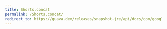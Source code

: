 ```yaml
---
title: Shorts.concat
permalink: /Shorts.concat/
redirect_to: https://guava.dev/releases/snapshot-jre/api/docs/com/google/common/primitives/Shorts.html#concat-short:A...-
---
```

